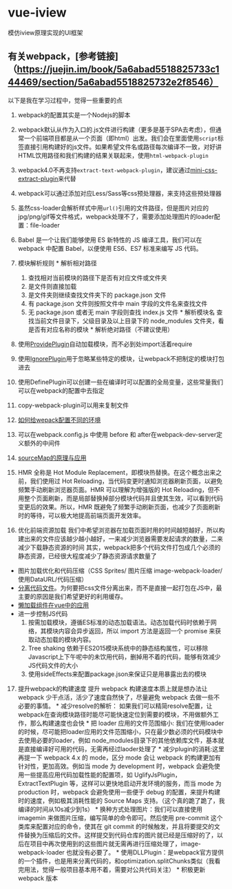 # vue-iview
模仿iview原理实现的UI框架

## 有关webpack，[参考链接]（https://juejin.im/book/5a6abad5518825733c144469/section/5a6abad5518825732e2f8546）
  以下是我在学习过程中，觉得一些重要的点

  1. webpack的配置其实是一个Nodejs的脚本

  2. webpack默认从作为入口的.js文件进行构建（更多是基于SPA去考虑），但通常一个前端项目都是从一个页面（即html）出发。我们会在里面使用`script`标签直接引用构建好的js文件。如果希望文件名或路径每次编译不一致，对好讲HTML饮用路径和我们构建的结果关联起来，使用`html-webpack-plugin`

  3. webpack4.0不再支持`extract-text-webpack-plugin`，建议通过[mini-css-extract-plugin](https://www.npmjs.com/package/mini-css-extract-plugin)来代替

  4. webpack可以通过添加对应Less/Sass等css预处理器，来支持这些预处理器

  5. 虽然css-loader会解析样式中用`url()`引用的文件路径，但是图片对应的jpg/png/gif等文件格式，webpack处理不了，需要添加处理图片的loader配置：file-loader

  6. Babel 是一个让我们能够使用 ES 新特性的 JS 编译工具，我们可以在 webpack 中配置 Babel，以便使用 ES6、ES7 标准来编写 JS 代码。

  7. 模块解析规则
    * 解析相对路径 
      1. 查找相对当前模块的路径下是否有对应文件或文件夹
      2. 是文件则直接加载
      3. 是文件夹则继续查找文件夹下的 package.json 文件
      4. 有 package.json 文件则按照文件中 main 字段的文件名来查找文件
      5. 无 package.json 或者无 main 字段则查找 index.js 文件
    * 解析模块名
      查找当前文件目录下，父级目录及以上目录下的 node_modules 文件夹，看是否有对应名称的模块
    * 解析绝对路径（不建议使用）

  8. 使用[ProvidePlugin](https://webpack.docschina.org/plugins/provide-plugin/)自动加载模块，而不必到处import活着require

  9. 使用[IgnorePlugin](https://webpack.docschina.org/plugins/ignore-plugin/#src/components/Sidebar/Sidebar.jsx)用于忽略某些特定的模块，让webpack不把制定的模块打包进去

  10. 使用DefinePlugin可以创建一些在编译时可以配置的全局变量，这些常量我们可以在webpack的配置中去指定

  11. copy-webpack-plugin可以用来复制文件

  12. [如何给wepack配置不同的环境](https://webpack.docschina.org/configuration/configuration-types/)

  13. 可以在webpack.config.js 中使用 before 和 after在webpack-dev-server定义额外的中间件

  14. [sourceMap的原理与应用](https://www.jianshu.com/p/ebf0ca8febb2)

  15. HMR 全称是 Hot Module Replacement，即模块热替换。在这个概念出来之前，我们使用过 Hot Reloading，当代码变更时通知浏览器刷新页面，以避免频繁手动刷新浏览器页面。HMR 可以理解为增强版的 Hot Reloading，但不用整个页面刷新，而是局部替换掉部分模块代码并且使其生效，可以看到代码变更后的效果。所以，HMR 既避免了频繁手动刷新页面，也减少了页面刷新时的等待，可以极大地提高前端页面开发效率。

  16. 优化前端资源加载
  我们中希望浏览器在加载页面时用的时间越短越好，所以构建出来的文件应该越少越小越好，一来减少浏览器需要发起请求的数量，二来减少下载静态资源的时间
  其实，webpack把多个代码文件打包成几个必须的静态资源，已经很大程度减少了静态资源请求数量了
  * 图片加载优化和代码压缩（CSS Sprites/ 图片压缩 image-webpack-loader/使用DataURL/代码压缩）
  * [分离代码文件](https://webpack.docschina.org/guides/code-splitting/)。为何要把css文件分离出来，而不是直接一起打包在JS中，最主要的原因是我们希望更好的利用缓存。
  * [懒加载组件在vue中的应用](https://alexjover.com/blog/lazy-load-in-vue-using-webpack-s-code-splitting/)
  * 进一步控制JS代码
    1. 按需加载模块，遵循ES标准的动态加载语法。动态加载代码时依赖于网络，其模块内容会异步返回，所以 import 方法是返回一个 promise 来获取动态加载的模块内容。
    2. Tree shaking 依赖于ES2015模块系统中的静态结构属性，可以移除Javascript上下午呢中的未饮用代码，删掉用不着的代码，能够有效减少JS代码文件的大小
    3. 使用sideEffects来配置package.json来保证只是用暴露出去的模块

  17. 提升webpack的构建速度
  提升 webpack 构建速度本质上就是想办法让 webpack 少干点活，活少了速度自然快了，尽量避免 webpack 去做一些不必要的事情。
    * 减少resolve的解析： 如果我们可以精简resolve配置，让webpack在查询模块路径时能尽可能快速定位到需要的模块，不用做额外工作，那么构建速度也会快
    * 把 loader 应用的文件范围缩小: 我们在使用loader的时候，尽可能把loader应用的文件范围缩小，只在最少数必须的代码模块中去使用必要的loader，例如 node_modules目录下的其他依赖库文件，基本就是直接编译好可用的代码，无需再经过laoder处理了
    * 减少plugin的消耗:这里再提一下 webpack 4.x 的 mode，区分 mode 会让 webpack 的构建更加有针对性，更加高效。例如当 mode 为 development 时，webpack 会避免使用一些提高应用代码加载性能的配置项，如 UglifyJsPlugin，ExtractTextPlugin 等，这样可以更快地启动开发环境的服务，而当 mode 为 production 时，webpack 会避免使用一些便于 debug 的配置，来提升构建时的速度，例如极其消耗性能的 Source Maps 支持。（这个真的跪了跪了，我编译的时间从10s减少到1s）
    * 换种方式处理图片：我们可以直接使用 imagemin 来做图片压缩，编写简单的命令即可。然后使用 pre-commit 这个类库来配置对应的命令，使其在 git commit 的时候触发，并且将要提交的文件替换为压缩后的文件。这样提交到代码仓库的图片就已经是压缩好的了，以后在项目中再次使用到的这些图片就无需再进行压缩处理了，image-webpack-loader 也就没有必要了。
    * 使用DLLPlugin：是webpack官方提供的一个插件，也是用来分离代码的，和optimization.splitChunks类似（我看完用法，觉得一般项目基本用不着，需要对公共代码关注）
    * 积极更新 webpack 版本

